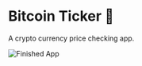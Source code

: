 # Bitcoin Ticker 🤑

A crypto currency price checking app. 


![Finished App](https://github.com/londonappbrewery/Images/blob/master/bitcoin-flutter-demo.gif)

